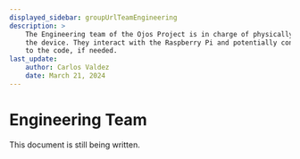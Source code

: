 ```yaml
---
displayed_sidebar: groupUrlTeamEngineering
description: >
    The Engineering team of the Ojos Project is in charge of physically building
    the device. They interact with the Raspberry Pi and potentially contribute
    to the code, if needed.
last_update:
    author: Carlos Valdez
    date: March 21, 2024
---
```


# Engineering Team

This document is still being written.

<!-- TODO: Write out the responsibilities of the team. -->
<!-- TODO: Write out the tools you will be using. -->
<!-- TODO: Create a `getting-started.md` file for newcomers to the team. -->
<!-- TODO: Change the `author` and `date` values above. -->

<!-- ! Please add any new files or folders you want to add under the -->
<!-- ! engineering folder. Do not touch any other files. Thank you! -->

<!-- A good reference for the structure is the Research team homepage. -->
<!-- https://docs.ojosproject.org/teams/research/ -->
